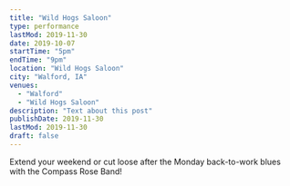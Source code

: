 ```yaml
---
title: "Wild Hogs Saloon"
type: performance
lastMod: 2019-11-30
date: 2019-10-07
startTime: "5pm"
endTime: "9pm"
location: "Wild Hogs Saloon"
city: "Walford, IA"
venues:
  - "Walford"
  - "Wild Hogs Saloon"
description: "Text about this post"
publishDate: 2019-11-30
lastMod: 2019-11-30
draft: false
---
```


Extend your weekend or cut loose after the Monday back-to-work blues with the Compass Rose Band!
